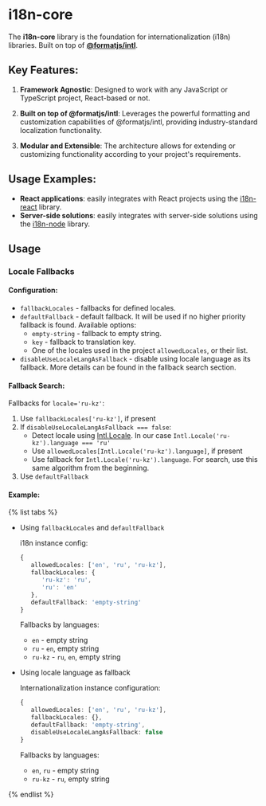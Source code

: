 # i18n-core

The **i18n-core** library is the foundation for internationalization (i18n) libraries. Built on top of **[@formatjs/intl](https://formatjs.github.io/)**.

## Key Features:
1. **Framework Agnostic**:
   Designed to work with any JavaScript or TypeScript project, React-based or not.

1. **Built on top of @formatjs/intl**:
   Leverages the powerful formatting and customization capabilities of @formatjs/intl, providing industry-standard localization functionality.

1. **Modular and Extensible**:
   The architecture allows for extending or customizing functionality according to your project's requirements.

## Usage Examples:
- **React applications**: easily integrates with React projects using the [i18n-react](../i18n-react/README.md) library.
- **Server-side solutions**: easily integrates with server-side solutions using the [i18n-node](../i18n-node/README.md) library.

## Usage

### Locale Fallbacks

#### Configuration:

- `fallbackLocales` - fallbacks for defined locales.
- `defaultFallback` - default fallback. It will be used if no higher priority fallback is found. Available options:
    - `empty-string` - fallback to empty string.
    - `key` - fallback to translation key.
    - One of the locales used in the project `allowedLocales`, or their list.
- `disableUseLocaleLangAsFallback` - disable using locale language as its fallback. More details can be found in the fallback search section.

#### Fallback Search:

Fallbacks for `locale='ru-kz'`:
1. Use `fallbackLocales['ru-kz']`, if present
1. If `disableUseLocaleLangAsFallback === false`:
    - Detect locale using [Intl.Locale](https://developer.mozilla.org/en-US/docs/Web/JavaScript/Reference/Global_Objects/Intl/Locale). In our case `Intl.Locale('ru-kz').language === 'ru'`
    - Use `allowedLocales[Intl.Locale('ru-kz').language]`, if present
    - Use fallback for `Intl.Locale('ru-kz').language`. For search, use this same algorithm from the beginning.
1. Use `defaultFallback`

#### Example:

{% list tabs %}
- Using `fallbackLocales` and `defaultFallback`

   i18n instance config:
   ```typescript
   {
      allowedLocales: ['en', 'ru', 'ru-kz'],
      fallbackLocales: {
         'ru-kz': 'ru',
         'ru': 'en'
      },
      defaultFallback: 'empty-string'
   }
   ```

   Fallbacks by languages:
   - `en` - empty string
   - `ru` - `en`, empty string
   - `ru-kz` - `ru`, `en`, empty string

- Using locale language as fallback

   Internationalization instance configuration:
   ```typescript
   {
      allowedLocales: ['en', 'ru', 'ru-kz'],
      fallbackLocales: {},
      defaultFallback: 'empty-string',
      disableUseLocaleLangAsFallback: false
   }
   ```

   Fallbacks by languages:
   - `en`, `ru` - empty string
   - `ru-kz` - `ru`, empty string

{% endlist %}

